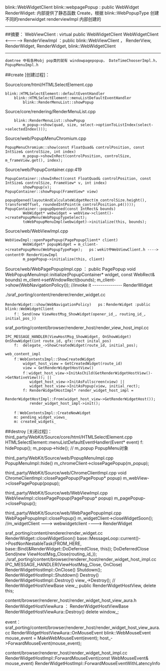 blink::WebWidgetClient   blink::webpagePopup : public WebWidget
RenderWidget: 内部提供了静态函数 Create，根据 blink::WebPopupType 创建不同的renderwidget
renderviewImpl 内部创建的

---
##摘要：
    WebViewClient : virtual public WebWidgetClient
    WebWidgetClient <-----> RenderViewImpl ：public blink::WebViewClient ，
                                         RenderView,
                                         RenderWidget,
                                         RenderWidget,
                                         blink::WebWidgetClient 

---

    domtree 中有各种obj pop类的就有 windowpagepopup， DateTimeChooserImpl.h， PopupMenuImpl.h	

##create [创建过程]：

Source/core/html/HTMLSelectElement.cpp
```
blink::HTMLSelectElement::defaultEventHandler
	blink::HTMLSelectElement::menuListDefaultEventHandler
		blink::RenderMenuList::showPopup
```
Source/core/rendering/RenderMenuList.cpp
```
	blink::RenderMenuList::showPopup
		m_popup->show(quad, size, select->optionToListIndex(select->selectedIndex()));
```
Source/web/PopupMenuChromium.cpp
```
PopupMenuChromium::show(const FloatQuad& controlPosition, const IntSize& controlSize, int index)
		m_popup->showInRect(controlPosition, controlSize, m_frameView.get(), index);
```
Source/web/PopupContainer.cpp:419
```
PopupContainer::showInRect(const FloatQuad& controlPosition, const IntSize& controlSize, FrameView* v, int index)
		showPopup(v);
PopupContainer::showPopup(FrameView* view)
		popupOpened(layoutAndCalculateWidgetRect(m_controlSize.height(), transformOffset, roundedIntPoint(m_controlPosition.p4())));
PopupContainer::popupOpened(const IntRect& bounds)
		WebWidget* webwidget = webView->client()->createPopupMenu(WebPopupTypeSelect);
		toWebPopupMenuImpl(webwidget)->initialize(this, bounds);
```
Source/web/WebViewImpl.cpp
```
WebViewImpl::openPagePopup(PagePopupClient* client)
		WebWidget* popupWidget = m_client->createPopupMenu(WebPopupTypePage);   ps：wekit中WebViewClient.h ----> content中 RenderViewImpl
		m_pagePopup->initialize(this, client)
```
Source/web/WebPagePopupImpl.cpp ： public PagePopup
	void WebPopupMenuImpl::initialize(PopupContainer* widget, const WebRect& bounds)
		m_client->setWindowRect(bounds);
		m_client->show(WebNavigationPolicy()); //invoke it   --------------- RenderWidget
  
./sraf_porting/content/renderer/render_widget.cc
```
RenderWidget::show(WebNavigationPolicy)   ps：RenderWidget :public blink::WebWidgetClient
	f： Send(new ViewHostMsg_ShowWidget(opener_id_, routing_id_, initial_pos_))
```
sraf_porting/content/browser/renderer_host/render_view_host_impl.cc
```
IPC_MESSAGE_HANDLER(ViewHostMsg_ShowWidget, OnShowWidget)
OnShowWidget(int route_id, gfx::rect inital_pos)
	f:  delegate_->ShowCreatedWidget(route_id, initial_pos);

web_content_impl
	f：WebContentsImpl::ShowCreatedWidget
		widget_host_view = GetCreatedWidget(route_id)
		view = GetRenderWidgetHostView()
		f：widget_host_view->InitAsChild(GetRenderWidgetHostView()->GetNativeView()); ||
		   widget_host_view->InitAsFullscreen(view) ||
		   widget_host_view->InitAsPopup(view, initial_rect);
		f: RenderWidgetHostImpl* render_widget_host_impl = 
								 RenderWidgetHostImpl::From(widget_host_view->GetRenderWidgetHost());
		   render_widget_host_impl->init();
	
	f：WebContentsImpl::CreateNewWidget
	m: pending_widget_views_
	m: created_widgets_
```

##destroy [关闭过程]：
third_party/WebKit/Source/core/html/HTMLSelectElement.cpp
	HTMLSelectElement::menuListDefaultEventHandler(Event* event)
		f: hidePopup();
			m_popup->hide();  // m_popup PopupMenu对象
	
third_party/WebKit/Source/web/PopupMenuImpl.cpp
	PopupMenuImpl::hide()
		m_chromeClient->closePagePopup(m_popup);

third_party/WebKit/Source/web/ChromeClientImpl.cpp
	void ChromeClientImpl::closePagePopup(PagePopup* popup)
		m_webView->closePagePopup(popup);

third_party/WebKit/Source/web/WebViewImpl.cpp
	WebViewImpl::closePagePopup(PagePopup* popup)
		m_pagePopup->closePopup();

third_party/WebKit/Source/web/WebPagePopupImpl.cpp
	WebPagePopupImpl::closePopup()
		m_widgetClient->closeWidgetSoon();   //m_widgetClient ---> webwidgetclient ----> RenderWidget

sraf_porting/content/renderer/render_widget.cc
	RenderWidget::closeWidgetSoon() 
		base::MessageLoop::current()->PostNonNestableTask(FROM_HERE, base::Bind(&RenderWidget::DoDeferredClose, this));
	DoDeferredClose
		Send(new ViewHostMsg_Close(routing_id_));
./sraf_porting/content/browser/renderer_host/render_widget_host_impl.cc
	IPC_MESSAGE_HANDLER(ViewHostMsg_Close, OnClose)
	RenderWidgetHostImpl::OnClose()
		Shutdown();
	RenderWidgetHostImpl::Shutdown()
		Destroy()
	RenderWidgetHostImpl::Destroy()
		view_->Destroy();    // RenderWidgetHostViewBase view_;  public RenderWidgetHostView,
		delete this;

content/browser/renderer_host/render_widget_host_view_aura.h	
	RenderWidgetHostViewAura ： RenderWidgetHostViewBase
	RenderWidgetHostViewAura::Destroy()
		delete window_;



event： 
sraf_porting/content/browser/renderer_host/render_widget_host_view_aura.cc
	RenderWidgetHostViewAura::OnMouseEvent
		blink::WebMouseEvent mouse_event = MakeWebMouseEvent(event);
		host_->ForwardMouseEvent(mouse_event);

content/browser/renderer_host/render_widget_host_impl.cc
	RenderWidgetHostImpl::ForwardMouseEvent(const WebMouseEvent& mouse_event)
		RenderWidgetHostImpl::ForwardMouseEventWithLatencyInfo
	
	
			
		
	

		
	

	
	
		
	
		
	
	
